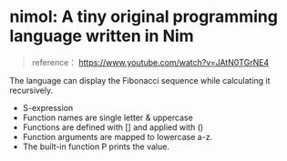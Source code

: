 # nimol: A tiny original programming language written in Nim
> reference： https://www.youtube.com/watch?v=JAtN0TGrNE4

The language can display the Fibonacci sequence while calculating it recursively.

- S-expression
- Function names are single letter & uppercase
- Functions are defined with [] and applied with ()
- Function arguments are mapped to lowercase a-z.
- The built-in function P prints the value.
